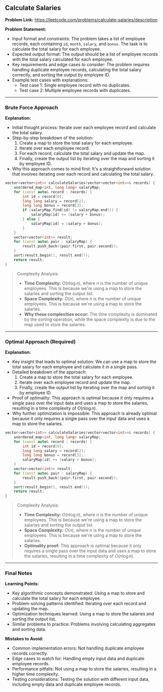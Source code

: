 ## Calculate Salaries
**Problem Link:** https://leetcode.com/problems/calculate-salaries/description

**Problem Statement:**
- Input format and constraints: The problem takes a list of employee records, each containing `id`, `month`, `salary`, and `bonus`. The task is to calculate the total salary for each employee.
- Expected output format: The output should be a list of employee records with the total salary calculated for each employee.
- Key requirements and edge cases to consider: The problem requires handling duplicate employee records, calculating the total salary correctly, and sorting the output by employee ID.
- Example test cases with explanations:
  - Test case 1: Single employee record with no duplicates.
  - Test case 2: Multiple employee records with duplicates.

---

### Brute Force Approach
**Explanation:**
- Initial thought process: Iterate over each employee record and calculate the total salary.
- Step-by-step breakdown of the solution:
  1. Create a map to store the total salary for each employee.
  2. Iterate over each employee record.
  3. For each record, calculate the total salary and update the map.
  4. Finally, create the output list by iterating over the map and sorting it by employee ID.
- Why this approach comes to mind first: It's a straightforward solution that involves iterating over each record and calculating the total salary.

```cpp
vector<vector<int>> calculateSalaries(vector<vector<int>>& records) {
    unordered_map<int, long long> salaryMap;
    for (const auto& record : records) {
        int id = record[0];
        long long salary = record[2];
        long long bonus = record[3];
        if (salaryMap.find(id) != salaryMap.end()) {
            salaryMap[id] += (salary + bonus);
        } else {
            salaryMap[id] = (salary + bonus);
        }
    }
    vector<vector<int>> result;
    for (const auto& pair : salaryMap) {
        result.push_back({pair.first, pair.second});
    }
    sort(result.begin(), result.end());
    return result;
}
```

> Complexity Analysis:
> - **Time Complexity:** $O(n \log n)$, where $n$ is the number of unique employees. This is because we're using a map to store the salaries and sorting the output list.
> - **Space Complexity:** $O(n)$, where $n$ is the number of unique employees. This is because we're using a map to store the salaries.
> - **Why these complexities occur:** The time complexity is dominated by the sorting operation, while the space complexity is due to the map used to store the salaries.

---

### Optimal Approach (Required)
**Explanation:**
- Key insight that leads to optimal solution: We can use a map to store the total salary for each employee and calculate it in a single pass.
- Detailed breakdown of the approach:
  1. Create a map to store the total salary for each employee.
  2. Iterate over each employee record and update the map.
  3. Finally, create the output list by iterating over the map and sorting it by employee ID.
- Proof of optimality: This approach is optimal because it only requires a single pass over the input data and uses a map to store the salaries, resulting in a time complexity of $O(n \log n)$.
- Why further optimization is impossible: This approach is already optimal because it only requires a single pass over the input data and uses a map to store the salaries.

```cpp
vector<vector<int>> calculateSalaries(vector<vector<int>>& records) {
    unordered_map<int, long long> salaryMap;
    for (const auto& record : records) {
        int id = record[0];
        long long salary = record[2];
        long long bonus = record[3];
        salaryMap[id] += (salary + bonus);
    }
    vector<vector<int>> result;
    for (const auto& pair : salaryMap) {
        result.push_back({pair.first, pair.second});
    }
    sort(result.begin(), result.end());
    return result;
}
```

> Complexity Analysis:
> - **Time Complexity:** $O(n \log n)$, where $n$ is the number of unique employees. This is because we're using a map to store the salaries and sorting the output list.
> - **Space Complexity:** $O(n)$, where $n$ is the number of unique employees. This is because we're using a map to store the salaries.
> - **Optimality proof:** This approach is optimal because it only requires a single pass over the input data and uses a map to store the salaries, resulting in a time complexity of $O(n \log n)$.

---

### Final Notes

**Learning Points:**
- Key algorithmic concepts demonstrated: Using a map to store and calculate the total salary for each employee.
- Problem-solving patterns identified: Iterating over each record and updating the map.
- Optimization techniques learned: Using a map to store the salaries and sorting the output list.
- Similar problems to practice: Problems involving calculating aggregates and sorting data.

**Mistakes to Avoid:**
- Common implementation errors: Not handling duplicate employee records correctly.
- Edge cases to watch for: Handling empty input data and duplicate employee records.
- Performance pitfalls: Not using a map to store the salaries, resulting in a higher time complexity.
- Testing considerations: Testing the solution with different input data, including empty data and duplicate employee records.